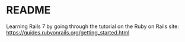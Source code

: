 # README

Learning Rails 7 by going through the tutorial on the Ruby on Rails site: https://guides.rubyonrails.org/getting_started.html
